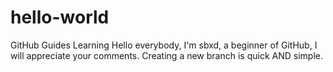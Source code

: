 # hello-world
GitHub Guides Learning
Hello everybody, I'm sbxd, a beginner of GitHub, I will appreciate your comments.
Creating a new branch is quick AND simple.
